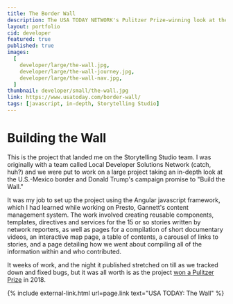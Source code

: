 ```yaml
---
title: The Border Wall
description: The USA TODAY NETWORK's Pulitzer Prize-winning look at the U.S.-Mexico border.
layout: portfolio
cid: developer
featured: true
published: true
images:
  [
    developer/large/the-wall.jpg,
    developer/large/the-wall-journey.jpg,
    developer/large/the-wall-nav.jpg,
  ]
thumbnail: developer/small/the-wall.jpg
link: https://www.usatoday.com/border-wall/
tags: [javascript, in-depth, Storytelling Studio]
---
```


# Building the Wall

This is the project that landed me on the Storytelling Studio team. I was originally with a team called Local Developer Solutions Network (catch, huh?) and we were put to work on a large project taking an in-depth look at the U.S.-Mexico border and Donald Trump's campaign promise to "Build the Wall."

It was my job to set up the project using the Angular javascript framework, which I had learned while working on Presto, Gannett's content management system. The work involved creating reusable components, templates, directives and services for the 15 or so stories written by network reporters, as well as pages for a compilation of short documentary videos, an interactive map page, a table of contents, a carousel of links to stories, and a page detailing how we went about compiling all of the information within and who contributed.

It weeks of work, and the night it published stretched on till as we tracked down and fixed bugs, but it was all worth is as the project [won a Pulitzer Prize](https://www.azcentral.com/story/news/arizona-republic/2018/04/16/arizona-republic-and-usa-today-network-win-pulitzer-prize-border-wall-project/521740002/) in 2018.

{% include external-link.html url=page.link text="USA TODAY: The Wall" %}
